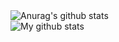 <img align="center" src="https://github-readme-stats.vercel.app/api?username=jhonedin&show_icons=true&include_all_commits=true&theme=material-palenight" alt="Anurag's github stats" />
<br>
<img align="center" src="https://github-readme-stats.vercel.app/api/top-langs/?username=jhonedin&layout=compact&theme=material-palenight&langs_count=8" alt="My github stats"/>

